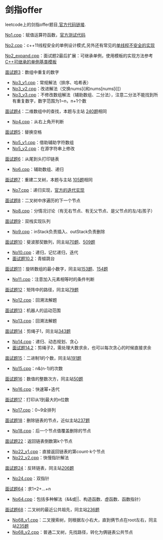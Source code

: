 # 剑指offer
leetcode上的剑指offer题目,[官方代码链接](https://github.com/zhedahht/CodingInterviewChinese2).

[No1.cpp](https://github.com/Vae1997/Review-Coding/blob/master/Coding/leetcode/offer/No1.cpp)：赋值运算符函数，[官方测试代码](https://github.com/zhedahht/CodingInterviewChinese2/blob/master/01_AssignmentOperator/AssignmentOperator.cpp)

[No2.cpp](https://github.com/Vae1997/Review-Coding/blob/master/Review/C%2B%2B/singletonC11.cpp)：c++11线程安全的单例设计模式,另外还有常见的[单线程不安全的实现](https://github.com/Vae1997/Review-Coding/blob/master/Review/C%2B%2B/singleton.cpp)

[No2_expand.cpp](https://github.com/Vae1997/Review-Coding/blob/master/Coding/leetcode/offer/No2_expand.cpp)：面试题2最后扩展：可继承单例，使用模板的实现方法参考[C++可继承的单例基类模板](https://www.cnblogs.com/sunchaothu/p/10353507.html)

[面试题3](https://leetcode-cn.com/problems/shu-zu-zhong-zhong-fu-de-shu-zi-lcof/)：数组中重复的数字
- [No3_v1.cpp](https://github.com/Vae1997/Review-Coding/blob/master/Coding/leetcode/offer/No3_v1.cpp)：常规解法（排序、哈希表）
- [No3_v2.cpp](https://github.com/Vae1997/Review-Coding/blob/master/Coding/leetcode/offer/No3_v2.cpp)：改进解法（交换nums[i]和nums[nums[i]]）
- [No3_v3.cpp](https://github.com/Vae1997/Review-Coding/blob/master/Coding/leetcode/offer/No3_v3.cpp)：不修改数组解法（辅助数组、二分法），注意二分法不能找到所有重复数字，数字范围为1~n，n+1个数

[面试题4](https://leetcode-cn.com/problems/er-wei-shu-zu-zhong-de-cha-zhao-lcof/)：二维数组中的查找，本题与主站 [240题](https://leetcode-cn.com/problems/search-a-2d-matrix-ii/)相同
- [No4.cpp](https://github.com/Vae1997/Review-Coding/blob/master/Coding/leetcode/offer/No4.cpp)：从右上角开判断

[面试题5](https://leetcode-cn.com/problems/ti-huan-kong-ge-lcof/)：替换空格
- [No5_v1.cpp](https://github.com/Vae1997/Review-Coding/blob/master/Coding/leetcode/offer/No5_v1.cpp)：借助辅助字符数组
- [No5_v2.cpp](https://github.com/Vae1997/Review-Coding/blob/master/Coding/leetcode/offer/No5_v2.cpp)：在源字符串上修改

[面试题6](https://leetcode-cn.com/problems/cong-wei-dao-tou-da-yin-lian-biao-lcof/)：从尾到头打印链表
- [No6.cpp](https://github.com/Vae1997/Review-Coding/blob/master/Coding/leetcode/offer/No6.cpp)：辅助数组、递归

[面试题7](https://leetcode-cn.com/problems/zhong-jian-er-cha-shu-lcof/)：重建二叉树，本题与主站 [105题](https://leetcode-cn.com/problems/construct-binary-tree-from-preorder-and-inorder-traversal/)相同
- [No7.cpp](https://github.com/Vae1997/Review-Coding/blob/master/Coding/leetcode/offer/No7.cpp)：递归实现，[官方的迭代实现](https://leetcode-cn.com/problems/zhong-jian-er-cha-shu-lcof/solution/mian-shi-ti-07-zhong-jian-er-cha-shu-by-leetcode-s/)

[面试题8](https://www.nowcoder.com/questionTerminal/9023a0c988684a53960365b889ceaf5e)：二叉树中序遍历的下一个节点
- [No8.cpp](https://github.com/Vae1997/Review-Coding/blob/master/Coding/leetcode/offer/No8.cpp)：分情况讨论（有无右节点、有无父节点、是父节点的左/右孩子）

[面试题9](https://leetcode-cn.com/problems/yong-liang-ge-zhan-shi-xian-dui-lie-lcof/)：双栈实现队列
- [No9.cpp](https://github.com/Vae1997/Review-Coding/blob/master/Coding/leetcode/offer/No9.cpp)：inStack负责插入、outStack负责删除

[面试题10](https://leetcode-cn.com/problems/fei-bo-na-qi-shu-lie-lcof/)：斐波那契数列，同主站[70题](https://leetcode-cn.com/problems/climbing-stairs/)、[509题](https://leetcode-cn.com/problems/fibonacci-number/)
- [No10.cpp](https://github.com/Vae1997/Review-Coding/blob/master/Coding/leetcode/offer/No10.cpp)：递归，记忆递归，迭代
- [面试题10.2](https://leetcode-cn.com/problems/qing-wa-tiao-tai-jie-wen-ti-lcof/)：青蛙跳台

[面试题11](https://leetcode-cn.com/problems/xuan-zhuan-shu-zu-de-zui-xiao-shu-zi-lcof/)：旋转数组的最小数字，同主站[153题](https://leetcode-cn.com/problems/find-minimum-in-rotated-sorted-array/)、[154题](https://leetcode-cn.com/problems/find-minimum-in-rotated-sorted-array-ii/)
- [No11.cpp](https://github.com/Vae1997/Review-Coding/blob/master/Coding/leetcode/offer/No11.cpp)：注意加入元素相等时的条件判断

[面试题12](https://leetcode-cn.com/problems/ju-zhen-zhong-de-lu-jing-lcof/)：矩阵中的路径，同主站[79题](https://leetcode-cn.com/problems/word-search/)
- [No12.cpp](https://github.com/Vae1997/Review-Coding/blob/master/Coding/leetcode/offer/No12.cpp)：回溯法解题

[面试题13](https://leetcode-cn.com/problems/ji-qi-ren-de-yun-dong-fan-wei-lcof/)：机器人的运动范围
- [No13.cpp](https://github.com/Vae1997/Review-Coding/blob/master/Coding/leetcode/offer/No13.cpp)：回溯法解题

[面试题14](https://leetcode-cn.com/problems/jian-sheng-zi-lcof/)：剪绳子1，同主站[343题](https://leetcode-cn.com/problems/integer-break/)
- [No14.cpp](https://github.com/Vae1997/Review-Coding/blob/master/Coding/leetcode/offer/No14.cpp)：递归、动态规划、贪心
- [面试题14.2](https://leetcode-cn.com/problems/jian-sheng-zi-ii-lcof)：剪绳子2，需处理大数求余，也可以每次贪心的时候直接求余

[面试题15](https://leetcode-cn.com/problems/er-jin-zhi-zhong-1de-ge-shu-lcof/)：二进制1的个数，同主站[191题](https://leetcode-cn.com/problems/number-of-1-bits/)
- [No15.cpp](https://github.com/Vae1997/Review-Coding/blob/master/Coding/leetcode/offer/No15.cpp)：n&(n-1)的次数

[面试题16](https://leetcode-cn.com/problems/shu-zhi-de-zheng-shu-ci-fang-lcof/)：数值的整数次方，同主站[50题](https://leetcode-cn.com/problems/powx-n/)
- [No16.cpp](https://github.com/Vae1997/Review-Coding/blob/master/Coding/leetcode/offer/No16.cpp)：快速幂+迭代

[面试题17](https://leetcode-cn.com/problems/da-yin-cong-1dao-zui-da-de-nwei-shu-lcof/)：打印从1到最大的n位数
- [No17.cpp](https://github.com/Vae1997/Review-Coding/blob/master/Coding/leetcode/offer/No17.cpp)：0~9全排列

[面试题18](https://leetcode-cn.com/problems/shan-chu-lian-biao-de-jie-dian-lcof/)：删除链表的节点，近似主站[237题](https://leetcode-cn.com/problems/delete-node-in-a-linked-list/)
- [No18.cpp](https://github.com/Vae1997/Review-Coding/blob/master/Coding/leetcode/offer/No18.cpp)：后一个节点值覆盖删除的节点

[面试题22](https://leetcode-cn.com/problems/lian-biao-zhong-dao-shu-di-kge-jie-dian-lcof/)：返回链表倒数第k个节点
- [No22_v1.cpp](https://github.com/Vae1997/Review-Coding/blob/master/Coding/leetcode/offer/No22_v1.cpp)：直接返回链表的第count-k个节点
- [No22_v2.cpp](https://github.com/Vae1997/Review-Coding/blob/master/Coding/leetcode/offer/No22_v2.cpp)：快慢指针解法

[面试题24](https://leetcode-cn.com/problems/fan-zhuan-lian-biao-lcof/)：反转链表，同主站[206题](https://leetcode-cn.com/problems/reverse-linked-list/)
- [No24.cpp](https://github.com/Vae1997/Review-Coding/blob/master/Coding/leetcode/offer/No24.cpp)：双指针

[面试题64](https://leetcode-cn.com/problems/qiu-12n-lcof/)：求1+2+…+n
- [No64.cpp](https://github.com/Vae1997/Review-Coding/blob/master/Coding/leetcode/offer/No64.cpp)：包括多种解法（&&或||、构造函数、虚函数、函数指针）

[面试题68](https://leetcode-cn.com/problems/er-cha-shu-de-zui-jin-gong-gong-zu-xian-lcof/)：二叉树的最近公共祖先，同主站[236题](https://leetcode-cn.com/problems/lowest-common-ancestor-of-a-binary-tree/)
- [No68_v1.cpp](https://github.com/Vae1997/Review-Coding/blob/master/Coding/leetcode/offer/No68_v1.cpp)：二叉搜索树，则根据左小右大，直到俩节点在root左右，同主站[235题](https://leetcode-cn.com/problems/lowest-common-ancestor-of-a-binary-search-tree/)
- [No68_v2.cpp](https://github.com/Vae1997/Review-Coding/blob/master/Coding/leetcode/offer/No68_v2.cpp)：普通二叉树，先找路径，转化为俩链表公共节点
